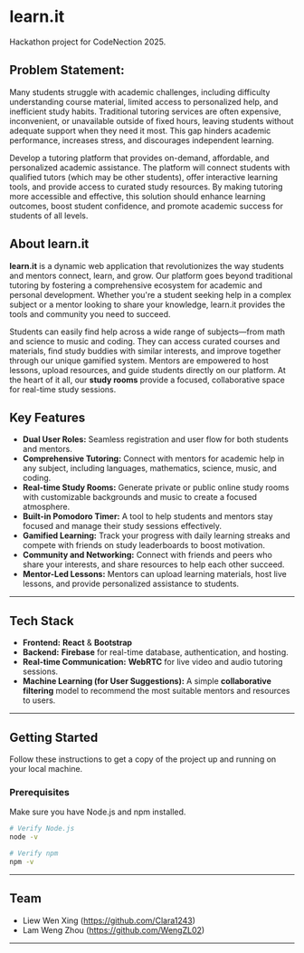 # learn.it
Hackathon project for CodeNection 2025. 

## Problem Statement:
Many students struggle with academic challenges, including difficulty understanding course material, limited access to personalized help, and inefficient study habits. Traditional tutoring services are often expensive, inconvenient, or unavailable outside of fixed hours, leaving students without adequate support when they need it most. This gap hinders academic performance, increases stress, and discourages independent learning.

Develop a tutoring platform that provides on-demand, affordable, and personalized academic assistance. The platform will connect students with qualified tutors (which may be other students), offer interactive learning tools, and provide access to curated study resources. By making tutoring more accessible and effective, this solution should enhance learning outcomes, boost student confidence, and promote academic success for students of all levels.


## About learn.it

**learn.it** is a dynamic web application that revolutionizes the way students and mentors connect, learn, and grow. Our platform goes beyond traditional tutoring by fostering a comprehensive ecosystem for academic and personal development. Whether you're a student seeking help in a complex subject or a mentor looking to share your knowledge, learn.it provides the tools and community you need to succeed.

Students can easily find help across a wide range of subjects—from math and science to music and coding. They can access curated courses and materials, find study buddies with similar interests, and improve together through our unique gamified system. Mentors are empowered to host lessons, upload resources, and guide students directly on our platform. At the heart of it all, our **study rooms** provide a focused, collaborative space for real-time study sessions.

## Key Features

  * **Dual User Roles:** Seamless registration and user flow for both students and mentors.
  * **Comprehensive Tutoring:** Connect with mentors for academic help in any subject, including languages, mathematics, science, music, and coding.
  * **Real-time Study Rooms:** Generate private or public online study rooms with customizable backgrounds and music to create a focused atmosphere.
  * **Built-in Pomodoro Timer:** A tool to help students and mentors stay focused and manage their study sessions effectively.
  * **Gamified Learning:** Track your progress with daily learning streaks and compete with friends on study leaderboards to boost motivation.
  * **Community and Networking:** Connect with friends and peers who share your interests, and share resources to help each other succeed.
  * **Mentor-Led Lessons:** Mentors can upload learning materials, host live lessons, and provide personalized assistance to students.

-----

## Tech Stack

  * **Frontend:** **React** & **Bootstrap**
  * **Backend:** **Firebase** for real-time database, authentication, and hosting.
  * **Real-time Communication:** **WebRTC** for live video and audio tutoring sessions.
  * **Machine Learning (for User Suggestions):** A simple **collaborative filtering** model to recommend the most suitable mentors and resources to users.

-----

## Getting Started

Follow these instructions to get a copy of the project up and running on your local machine.

### Prerequisites

Make sure you have Node.js and npm installed.

```bash
# Verify Node.js
node -v

# Verify npm
npm -v
```
-----


## Team

  * Liew Wen Xing (https://github.com/Clara1243)
  * Lam Weng Zhou (https://github.com/WengZL02)

-----
